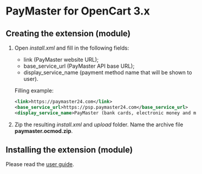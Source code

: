 # PayMaster for OpenCart 3.x

## Creating the extension (module)

1. Open *install.xml* and fill in the following fields:
    * link (PayMaster website URL);
    * base_service_url (PayMaster API base URL);
    * display_service_name (payment method name that will be shown to user).

    Filling example:

    ```xml
    <link>https://paymaster24.com</link>
    <base_service_url>https://psp.paymaster24.com</base_service_url>
    <display_service_name>PayMaster (bank cards, electronic money and more)</display_service_name>
    ```

2. Zip the resulting *install.xml* and *upload* folder. Name the archive file **paymaster.ocmod.zip**.

## Installing the extension (module)

Please read the [user guide](user-guide.pdf).
